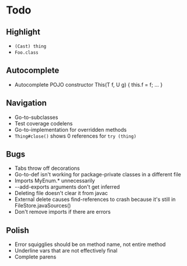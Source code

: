 # Todo

## Highlight
- `(Cast) thing`
- `Foo.class` 

## Autocomplete
- Autocomplete POJO constructor This(T f, U g) { this.f = f; ... }

## Navigation
- Go-to-subclasses
- Test coverage codelens
- Go-to-implementation for overridden methods
- `Thing#close()` shows 0 references for `try (thing)`

## Bugs 
- Tabs throw off decorations
- Go-to-def isn't working for package-private classes in a different file
- Imports MyEnum.* unnecessarily
- --add-exports arguments don't get inferred
- Deleting file doesn't clear it from javac
- External delete causes find-references to crash because it's still in FileStore.javaSources()
- Don't remove imports if there are errors

## Polish
- Error squigglies should be on method name, not entire method
- Underline vars that are not effectively final
- Complete parens